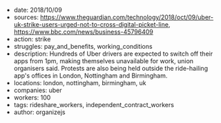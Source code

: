 - date: 2018/10/09
- sources: https://www.theguardian.com/technology/2018/oct/09/uber-uk-strike-users-urged-not-to-cross-digital-picket-line, https://www.bbc.com/news/business-45796409
- action: strike
- struggles: pay_and_benefits, working_conditions
- description: Hundreds of Uber drivers are expected to switch off their apps from 1pm, making themselves unavailable for work, union organisers said. Protests are also being held outside the ride-hailing app's offices in London, Nottingham and Birmingham.
- locations: london, nottingham, birmingham, uk
- companies: uber
- workers: 100
- tags: rideshare_workers, independent_contract_workers
- author: organizejs
